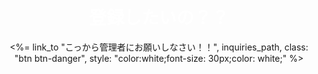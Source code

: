 <head>
  <meta charset="UTF-8">
    <meta name="viewport" content="width=device-width,initial-scale=1.0">
    <link rel="stylesheet" href="https://maxcdn.bootstrapcdn.com/font-awesome/4.7.0/css/font-awesome.min.css">
</head>

<p class="show_mini_top"></p>

<div class="aaaaaaaaaa">
  <h1 style="text-align: center; padding-top: 13%;margin-top: 2%;color: white;">登録したいの？？<br></h1>


  <p style="text-align:center; padding-bottom: 30%;">
  <%= link_to "こっから管理者にお願いしなさい！！", inquiries_path, class: "btn btn-danger", style: "color:white;font-size: 30px;color: white;" %></p>


</div>

